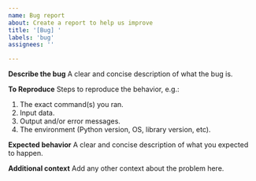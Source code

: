 ```yaml
---
name: Bug report
about: Create a report to help us improve
title: '[Bug] '
labels: 'bug'
assignees: ''

---
```


**Describe the bug**
A clear and concise description of what the bug is.

**To Reproduce**
Steps to reproduce the behavior, e.g.:
1. The exact command(s) you ran.
2. Input data.
3. Output and/or error messages.
4. The environment (Python version, OS, library version, etc).

**Expected behavior**
A clear and concise description of what you expected to happen.

**Additional context**
Add any other context about the problem here.
